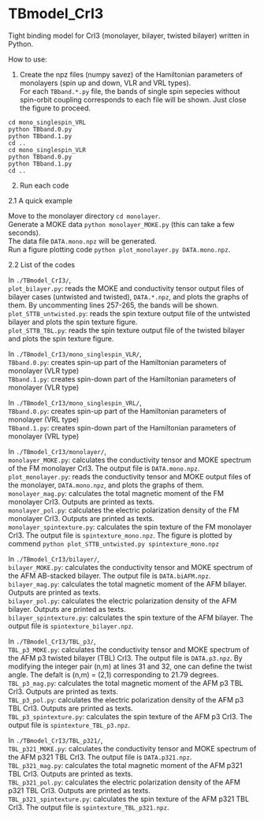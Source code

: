# TBmodel_CrI3
Tight binding model for CrI3 (monolayer, bilayer, twisted bilayer) written in Python.

How to use:
1. Create the npz files (numpy savez) of the Hamiltonian parameters of monolayers 
 (spin up and down, VLR and VRL types).  
 For each `TBband.*.py` file, the bands of single spin sepecies without spin-orbit coupling
 corresponds to each file will be shown. Just close the figure to proceed.  

```
cd mono_singlespin_VRL
python TBband.0.py 
python TBband.1.py
cd ..
cd mono_singlespin_VLR
python TBband.0.py 
python TBband.1.py
cd ..
```

2. Run each code

  2.1 A quick example
  
Move to the monolayer directory `cd monolayer`.  
Generate a MOKE data `python monolayer_MOKE.py` (this can take a few seconds).  
The data file `DATA.mono.npz` will be generated.  
Run a figure plotting code `python plot_monolayer.py DATA.mono.npz`.  

  2.2 List of the codes
  
In `./TBmodel_CrI3/`,  
`plot_bilayer.py`: reads the MOKE and conductivity tensor output files of bilayer cases (untwisted and twisted), `DATA.*.npz`, and plots the graphs of them. 
By uncommenting lines 257-265, the bands will be shown.  
`plot_STTB_untwisted.py`: reads the spin texture output file of the untwisted bilayer and plots the spin texture figure.  
`plot_STTB_TBL.py`: reads the spin texture output file of the twisted bilayer and plots the spin texture figure.  

In `./TBmodel_CrI3/mono_singlespin_VLR/`,  
`TBband.0.py`: creates spin-up part of the Hamiltonian parameters of monolayer (VLR type)  
`TBband.1.py`: creates spin-down part of the Hamiltonian parameters of monolayer (VLR type)  

In `./TBmodel_CrI3/mono_singlespin_VRL/`,  
`TBband.0.py`: creates spin-up part of the Hamiltonian parameters of monolayer (VRL type)  
`TBband.1.py`: creates spin-down part of the Hamiltonian parameters of monolayer (VRL type)  

In `./TBmodel_CrI3/monolayer/`,  
`monolayer_MOKE.py`: calculates the conductivity tensor and MOKE spectrum of the FM monolayer CrI3. The output file is `DATA.mono.npz`.  
`plot_monolayer.py`: reads the conductivity tensor and MOKE output files of the monolayer, `DATA.mono.npz`, and plots the graphs of them.  
`monolayer_mag.py`: calculates the total magnetic moment of the FM monolayer CrI3. Outputs are printed as texts.  
`monolayer_pol.py`: calculates the electric polarization density of the FM monolayer CrI3. Outputs are printed as texts.  
`monolayer_spintexture.py`: calculates the spin texture of the FM monolayer CrI3. The output file is `spintexture_mono.npz`. 
The figure is plotted by commend `python plot_STTB_untwisted.py spintexture_mono.npz`  

In `./TBmodel_CrI3/bilayer/`,  
`bilayer_MOKE.py`: calculates the conductivity tensor and MOKE spectrum of the AFM AB-stacked bilayer. The output file is `DATA.biAFM.npz`.  
`bilayer_mag.py`: calculates the total magnetic moment of the AFM bilayer. Outputs are printed as texts.  
`bilayer_pol.py`: calculates the electric polarization density of the AFM bilayer. Outputs are printed as texts.  
`bilayer_spintexture.py`: calculates the spin texture of the AFM bilayer. The output file is `spintexture_bilayer.npz`.  

In `./TBmodel_CrI3/TBL_p3/`,  
`TBL_p3_MOKE.py`: calculates the conductivity tensor and MOKE spectrum of the AFM p3 twisted bilayer (TBL) CrI3. The output file is `DATA.p3.npz`. 
By modifying the integer pair (n,m) at lines 31 and 32, one can define the twist angle. The defalt is (n,m) = (2,1) corresponding to 21.79 degrees.  
`TBL_p3_mag.py`: calculates the total magnetic moment of the AFM p3 TBL CrI3. Outputs are printed as texts.  
`TBL_p3_pol.py`: calculates the electric polarization density of the AFM p3 TBL CrI3. Outputs are printed as texts.  
`TBL_p3_spintexture.py`: calculates the spin texture of the AFM p3 CrI3. The output file is `spintexture_TBL_p3.npz`.  

In `./TBmodel_CrI3/TBL_p321/`,  
`TBL_p321_MOKE.py`: calculates the conductivity tensor and MOKE spectrum of the AFM p321 TBL CrI3. The output file is `DATA.p321.npz`.  
`TBL_p321_mag.py`: calculates the total magnetic moment of the AFM p321 TBL CrI3. Outputs are printed as texts.  
`TBL_p321_pol.py`: calculates the electric polarization density of the AFM p321 TBL CrI3. Outputs are printed as texts.  
`TBL_p321_spintexture.py`: calculates the spin texture of the AFM p321 TBL CrI3. The output file is `spintexture_TBL_p321.npz`.  


